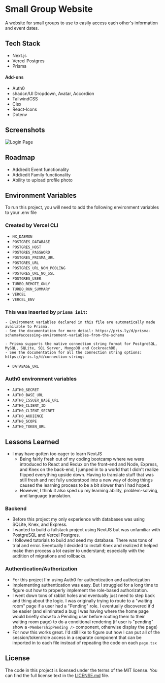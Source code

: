 # Small Group Website

A website for small groups to use to easily access each other's information and event dates.

## Tech Stack

- Next.js
- Vercel Postgres
- Prisma

#### Add-ons

- Auth0
- shadcn/UI Dropdown, Avatar, Accordion
- TailwindCSS
- Clsx
- React-Icons
- Dotenv

## Screenshots

![Login Page](login.png)

## Roadmap

- Add/edit Event functionality
- Add/edit Family functionality
- Ability to upload profile photo

## Environment Variables

To run this project, you will need to add the following environment variables to your .env file

### Created by Vercel CLI

- `NX_DAEMON`
- `POSTGRES_DATABASE`
- `POSTGRES_HOST`
- `POSTGRES_PASSWORD`
- `POSTGRES_PRISMA_URL`
- `POSTGRES_URL`
- `POSTGRES_URL_NON_POOLING`
- `POSTGRES_URL_NO_SSL`
- `POSTGRES_USER`
- `TURBO_REMOTE_ONLY`
- `TURBO_RUN_SUMMARY`
- `VERCEL`
- `VERCEL_ENV`

### This was inserted by `prisma init`:

```
- Environment variables declared in this file are automatically made available to Prisma.
- See the documentation for more detail: https://pris.ly/d/prisma-schema#accessing-environment-variables-from-the-schema

- Prisma supports the native connection string format for PostgreSQL, MySQL, SQLite, SQL Server, MongoDB and CockroachDB.
- See the documentation for all the connection string options: https://pris.ly/d/connection-strings
```

- `DATABASE_URL`

### Auth0 environment variables

- `AUTH0_SECRET`
- `AUTH0_BASE_URL`
- `AUTH0_ISSUER_BASE_URL`
- `AUTH0_CLIENT_ID`
- `AUTH0_CLIENT_SECRET`
- `AUTH0_AUDIENCE`
- `AUTH0_SCOPE`
- `AUTH0_TOKEN_URL`

## Lessons Learned

- I may have gotten too eager to learn NextJS
  - Being fairly fresh out of my coding bootcamp where we were introduced to React and Redux on the front-end and Node, Express, and Knex on the back-end, I jumped in to a world that I didn't realize flipped everything upside down. Having to translate stuff that was still fresh and not fully understood into a new way of doing things caused the learning process to be a bit slower than I had hoped.
  - However, I think it also sped up my learning ability, problem-solving, and language translation.

### Backend

- Before this project my only experience with databases was using SQLite, Knex, and Express.
- I wanted to build a fullstack project using NextJS but was unfamiliar with PostgreSQL and Vercel Postgres.
- I followed tutorials to build and seed my database. There was tons of trial and error. Eventually I decided to install Knex and realized it helped make then process a lot easier to understand; especially with the addition of migrations and rollbacks.

### Authentication/Authorization

- For this project I'm using Auth0 for authentication and authorization
- Implementing authentication was easy. But I struggled for a long time to figure out how to properly implement the role-based authorization.
- I went down tons of rabbit holes and eventually just need to step back and thing about the logic. I was originally trying to route to a "waiting room" page if a user had a "Pending" role. I eventually discovered it'd be easier (and eliminated a bug I was having where the home page would briefly show to a Pending user before routing them to their waiting room page) to do a conditional rendering (if user is "pending" show a `<MembershipPending />` component, otherwise display the page)
- For now this works great. I'd still like to figure out how I can put all of the session/token/role access in a separate component that can be imported in to each file instead of repeating the code on each `page.tsx`

## License

The code in this project is licensed under the terms of the MIT license. You can find the full license text in the [LICENSE.md](LICENSE.md) file.
